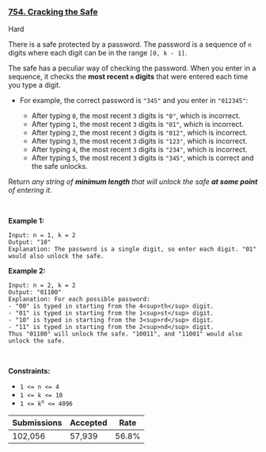 ### [754. Cracking the Safe](https://leetcode.com/problems/cracking-the-safe/description/)

Hard

There is a safe protected by a password. The password is a sequence of `` n `` digits where each digit can be in the range `` [0, k - 1] ``.

The safe has a peculiar way of checking the password. When you enter in a sequence, it checks the __most recent __`` n ``__ digits__ that were entered each time you type a digit.

*   For example, the correct password is `` "345" `` and you enter in `` "012345" ``:	
    
    *   After typing `` 0 ``, the most recent `` 3 `` digits is `` "0" ``, which is incorrect.
    *   After typing `` 1 ``, the most recent `` 3 `` digits is `` "01" ``, which is incorrect.
    *   After typing `` 2 ``, the most recent `` 3 `` digits is `` "012" ``, which is incorrect.
    *   After typing `` 3 ``, the most recent `` 3 `` digits is `` "123" ``, which is incorrect.
    *   After typing `` 4 ``, the most recent `` 3 `` digits is `` "234" ``, which is incorrect.
    *   After typing `` 5 ``, the most recent `` 3 `` digits is `` "345" ``, which is correct and the safe unlocks.
    
    
    

Return _any string of __minimum length__ that will unlock the safe __at some point__ of entering it_.

 

<strong class="example">Example 1:</strong>

```
Input: n = 1, k = 2
Output: "10"
Explanation: The password is a single digit, so enter each digit. "01" would also unlock the safe.
```

<strong class="example">Example 2:</strong>

```
Input: n = 2, k = 2
Output: "01100"
Explanation: For each possible password:
- "00" is typed in starting from the 4<sup>th</sup> digit.
- "01" is typed in starting from the 1<sup>st</sup> digit.
- "10" is typed in starting from the 3<sup>rd</sup> digit.
- "11" is typed in starting from the 2<sup>nd</sup> digit.
Thus "01100" will unlock the safe. "10011", and "11001" would also unlock the safe.
```

 

__Constraints:__

*   `` 1 <= n <= 4 ``
*   `` 1 <= k <= 10 ``
*   <code>1 <= k<sup>n</sup> <= 4096</code>

| Submissions    | Accepted     | Rate   |
| -------------- | ------------ | ------ |
| 102,056 | 57,939 | 56.8% |